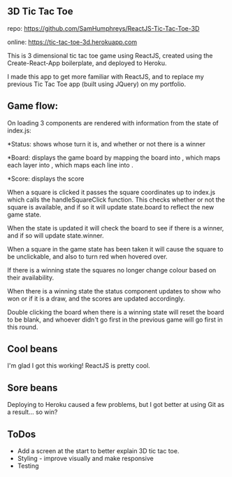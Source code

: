 3D Tic Tac Toe
----------------

repo: https://github.com/SamHumphreys/ReactJS-Tic-Tac-Toe-3D

online: https://tic-tac-toe-3d.herokuapp.com

This is 3 dimensional tic tac toe game using ReactJS, created using the Create-React-App boilerplate, and deployed to Heroku.

I made this app to get more familiar with ReactJS, and to replace my previous Tic Tac Toe app (built using JQuery) on my portfolio.

Game flow:
----------
On loading 3 components are rendered with information from the state of index.js:

  *Status: shows whose turn it is, and whether or not there is a winner

  *Board: displays the game board by mapping the board into <Layer />, which maps each layer into <Line />, which maps each line into <Square />.

  *Score: displays the score

When a square is clicked it passes the square coordinates up to index.js which
calls the handleSquareClick function. This checks whether or not the square is
available, and if so it will update state.board to reflect the new game state.

When the state is updated it will check the board to see if there is a winner, and if so will update state.winner.

When a square in the game state has been taken it will cause the square to be unclickable, and also to turn red when hovered over.

If there is a winning state the squares no longer change colour based on their availability.

When there is a winning state the status component updates to show who won or if it is a draw, and the scores are updated accordingly.

Double clicking the board when there is a winning state will reset the board to be blank, and whoever didn't go first in the previous game will go first in this round.

Cool beans
-----------
I'm glad I got this working! ReactJS is pretty cool.

Sore beans
-----------
Deploying to Heroku caused a few problems, but I got better at using Git as a result... so win?

ToDos
------
* Add a screen at the start to better explain 3D tic tac toe.
* Styling - improve visually and make responsive
* Testing
